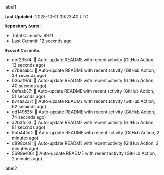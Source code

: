 
label1 
<!-- ACTIVITY_START -->
**Last Updated:** 2025-10-01 09:23:40 UTC

**Repository Stats:**
- Total Commits: 8971
- Last Commit: 12 seconds ago

**Recent Commits:**
- ebf23574: 🤖 Auto-update README with recent activity (GitHub Action, 12 seconds ago)
- c7b9aabc: 🤖 Auto-update README with recent activity (GitHub Action, 24 seconds ago)
- 03baf974: 🤖 Auto-update README with recent activity (GitHub Action, 40 seconds ago)
- 0efeab87: 🤖 Auto-update README with recent activity (GitHub Action, 51 seconds ago)
- b74aa237: 🤖 Auto-update README with recent activity (GitHub Action, 62 seconds ago)
- dd149535: 🤖 Auto-update README with recent activity (GitHub Action, 74 seconds ago)
- a2b3fc03: 🤖 Auto-update README with recent activity (GitHub Action, 81 seconds ago)
- 5bb440df: 🤖 Auto-update README with recent activity (GitHub Action, 2 minutes ago)
- d898cea1: 🤖 Auto-update README with recent activity (GitHub Action, 2 minutes ago)
- 5699ee06: 🤖 Auto-update README with recent activity (GitHub Action, 2 minutes ago)
<!-- ACTIVITY_END -->

label2
